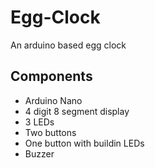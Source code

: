 # Egg-Clock
An arduino based egg clock

## Components
* Arduino Nano
* 4 digit 8 segment display
* 3 LEDs
* Two buttons
* One button with buildin LEDs
* Buzzer